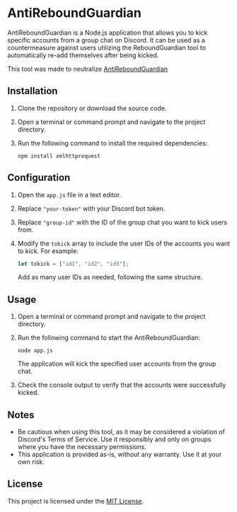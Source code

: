 

# AntiReboundGuardian

AntiReboundGuardian is a Node.js application that allows you to kick specific accounts from a group chat on Discord. It can be used as a countermeasure against users utilizing the ReboundGuardian tool to automatically re-add themselves after being kicked.

This tool was made to neutralize [AntiReboundGuardian](https://github.com/fknMega/AntiReboundGuardian)
## Installation

1. Clone the repository or download the source code.
2. Open a terminal or command prompt and navigate to the project directory.
3. Run the following command to install the required dependencies:

   ```
   npm install xmlhttprequest
   ```

## Configuration

1. Open the `app.js` file in a text editor.
2. Replace `"your-token"` with your Discord bot token.
3. Replace `"group-id"` with the ID of the group chat you want to kick users from.
4. Modify the `tokick` array to include the user IDs of the accounts you want to kick. For example:

   ```javascript
   let tokick = ["id1", "id2", "id3"];
   ```

   Add as many user IDs as needed, following the same structure.

## Usage

1. Open a terminal or command prompt and navigate to the project directory.
2. Run the following command to start the AntiReboundGuardian:

   ```
   node app.js
   ```

   The application will kick the specified user accounts from the group chat.

3. Check the console output to verify that the accounts were successfully kicked.

## Notes

- Be cautious when using this tool, as it may be considered a violation of Discord's Terms of Service. Use it responsibly and only on groups where you have the necessary permissions.
- This application is provided as-is, without any warranty. Use it at your own risk.

## License

This project is licensed under the [MIT License](LICENSE).
